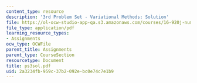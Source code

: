 ```yaml
---
content_type: resource
description: '3rd Problem Set - Variational Methods: Solution'
file: https://ol-ocw-studio-app-qa.s3.amazonaws.com/courses/16-920j-numerical-methods-for-partial-differential-equations-sma-5212-spring-2003/2a3234fb959c37b2092ebc0e74c7e1b9_ps3sol.pdf
file_type: application/pdf
learning_resource_types:
- Assignments
ocw_type: OCWFile
parent_title: Assignments
parent_type: CourseSection
resourcetype: Document
title: ps3sol.pdf
uid: 2a3234fb-959c-37b2-092e-bc0e74c7e1b9
---
```

